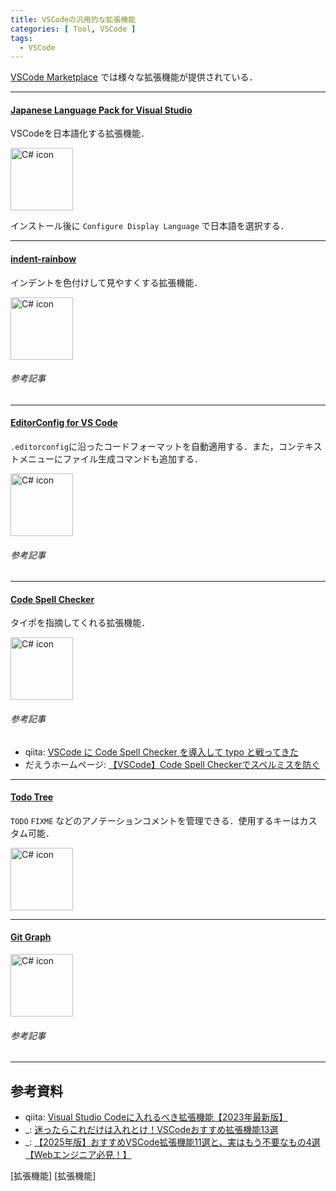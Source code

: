 ```yaml
---
title: VSCodeの汎用的な拡張機能
categories: [ Tool, VSCode ]
tags:
  - VSCode
---
```


[VSCode Marketplace](https://marketplace.visualstudio.com/vscode) では様々な拡張機能が提供されている．

---

#### [Japanese Language Pack for Visual Studio][拡張機能 Japanese Language Pack]

VSCodeを日本語化する拡張機能．

<img src ="https://ms-ceintl.gallerycdn.vsassets.io/extensions/ms-ceintl/vscode-language-pack-ja/1.99.2025040909/1744190237059/Microsoft.VisualStudio.Services.Icons.Default" alt="C# icon" width=100>

インストール後に `Configure Display Language` で日本語を選択する．

---

#### [indent-rainbow][拡張機能 indent-rainbow]

インデントを色付けして見やすくする拡張機能．

<img src ="https://oderwat.gallerycdn.vsassets.io/extensions/oderwat/indent-rainbow/8.3.1/1649543509070/Microsoft.VisualStudio.Services.Icons.Default" alt="C# icon" width=100>

###### 参考記事


---

#### [EditorConfig for VS Code][拡張機能 EditorConfig for VS Code]

`.editorconfig`に沿ったコードフォーマットを自動適用する．また，コンテキストメニューにファイル生成コマンドも追加する．

<img src ="https://editorconfig.gallerycdn.vsassets.io/extensions/editorconfig/editorconfig/0.17.2/1741633538135/Microsoft.VisualStudio.Services.Icons.Default" alt="C# icon" width=100>

###### 参考記事



---
#### [Code Spell Checker][拡張機能 Code Spell Checker]

タイポを指摘してくれる拡張機能．

<img src ="https://streetsidesoftware.gallerycdn.vsassets.io/extensions/streetsidesoftware/code-spell-checker/4.0.45/1744011817953/Microsoft.VisualStudio.Services.Icons.Default" alt="C# icon" width=100>

###### 参考記事
- qiita: [VSCode に Code Spell Checker を導入して typo と戦ってきた](https://qiita.com/diescake/items/50ebe23c592dd9738012)
- だえうホームページ: [【VSCode】Code Spell Checkerでスペルミスを防ぐ](https://daeudaeu.com/vscode-code-spell-checker/)


---
#### [Todo Tree][拡張機能 Todo Tree] 

`TODO` `FIXME` などのアノテーションコメントを管理できる．使用するキーはカスタム可能．

<img src ="https://gruntfuggly.gallerycdn.vsassets.io/extensions/gruntfuggly/todo-tree/0.0.226/1681324794296/Microsoft.VisualStudio.Services.Icons.Default" alt="C# icon" width=100>

---

#### [Git Graph][拡張機能 Git Graph]

<img src ="https://mhutchie.gallerycdn.vsassets.io/extensions/mhutchie/git-graph/1.30.0/1617594001998/Microsoft.VisualStudio.Services.Icons.Default" alt="C# icon" width=100>


###### 参考記事


---


## 参考資料
- qiita: [Visual Studio Codeに入れるべき拡張機能【2023年最新版】](https://qiita.com/midiambear/items/f38686bd4d139e0cd46c)
- _: [迷ったらこれだけは入れとけ！VSCodeおすすめ拡張機能13選](https://crm.adxc.co.jp/column/vscode_extensions/)
- _: [【2025年版】おすすめVSCode拡張機能11選と、実はもう不要なもの4選【Webエンジニア必見！】](https://itokoba.com/archives/9850)



<!-- Link | VSCode拡張機能 -->
[拡張機能 Japanese Language Pack]: https://marketplace.visualstudio.com/items/?itemName=MS-CEINTL.vscode-language-pack-ja
[拡張機能 indent-rainbow]: https://marketplace.visualstudio.com/items/?itemName=oderwat.indent-rainbow
[拡張機能 Todo Tree]: https://marketplace.visualstudio.com/items/?itemName=Gruntfuggly.todo-tree
[拡張機能 Git Graph]: https://marketplace.visualstudio.com/items?itemName=mhutchie.git-graph
[拡張機能 EditorConfig for VS Code]: https://marketplace.visualstudio.com/items/?itemName=EditorConfig.EditorConfig
[拡張機能 Code Spell Checker]: https://marketplace.visualstudio.com/items?itemName=streetsidesoftware.code-spell-checker
[拡張機能]
[拡張機能]
